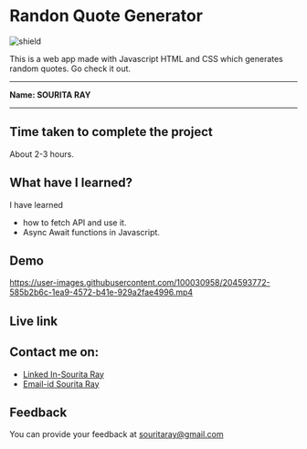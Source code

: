 # Randon Quote Generator

![shield](https://img.shields.io/badge/-Javascript-orange)

This is a web app made with Javascript HTML and CSS which generates random quotes. Go check it out. 

***
<b>Name: SOURITA RAY</b>
***

## Time taken to complete the project

About 2-3 hours.

## What have I learned?

I have learned 
- how to fetch API and use it.
- Async Await functions in Javascript.

## Demo




https://user-images.githubusercontent.com/100030958/204593772-585b2b6c-1ea9-4572-b41e-929a2fae4996.mp4


## Live link



## Contact me on:

- [Linked In-Sourita Ray](www.linkedin.com/in/sourita-ray-89bab0212)
- [Email-id Sourita Ray](souritaray@gmail.com)

## Feedback

You can provide your feedback at souritaray@gmail.com
